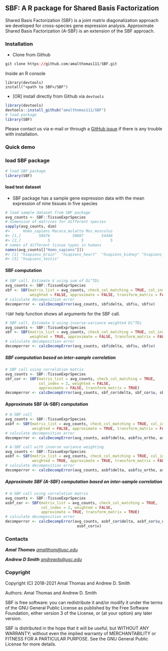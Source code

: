 
<!-- README.md is generated from README.Rmd. Please edit that file -->

## SBF: A R package for Shared Basis Factorization

Shared Basis Factorization (SBF) is a joint matrix diagonalization
approach we developed for cross-species gene expression analysis.
Approximate Shared Basis Factorization (A-SBF) is an extension of the
SBF approach.

### Installation

-   Clone from Github

``` r
git clone https://github.com/amalthomas111/SBF.git
```

Inside an R console

    library(devtools)
    install("<path to SBF>/SBF")

-   \[OR\] install directly from Github via `devtools`

``` r
library(devtools)
devtools::install_github("amalthomas111/SBF")
# load package
library(SBF)
```

Please contact us via e-mail or through a [GitHub
issue](https://github.com/amalthomas111/SBF/issues) if there is any
trouble with installation.

### Quick demo

### load SBF package

``` r
# load SBF package
library(SBF)
```

#### load test dataset

-   SBF package has a sample gene expression data with the mean
    expression of nine tissues in five species

``` r
# load sample dataset from SBF package
avg_counts <- SBF::TissueExprSpecies
# dimension of matrices for different species
sapply(avg_counts, dim)
#>      Homo_sapiens Macaca_mulatta Mus_musculus
#> [1,]        58676          30807        54446
#> [2,]            5              5            5
# names of different tissue types in humans
names(avg_counts[["Homo_sapiens"]])
#> [1] "hsapiens_brain"  "hsapiens_heart"  "hsapiens_kidney" "hsapiens_liver" 
#> [5] "hsapiens_testis"
```

#### SBF computation

``` r
# SBF call. Estimate V using sum of Di^TDi
avg_counts <- SBF::TissueExprSpecies
sbf <- SBF(matrix_list = avg_counts, check_col_matching = TRUE, col_index = 2,
           weighted = FALSE, approximate = FALSE, transform_matrix = FALSE)
# calculate decomposition error
decomperror <- calcDecompError(avg_counts, sbf$delta, sbf$u, sbf$v)
```

`?SBF` help function shows all arguments for the SBF call.

``` r
# SBF call. Estimate V using inverse-variance weighted Di^TDi
avg_counts <- SBF::TissueExprSpecies
sbf <- SBF(matrix_list = avg_counts, check_col_matching = TRUE, col_index = 2,
           weighted = TRUE, approximate = FALSE, transform_matrix = FALSE)
# calculate decomposition error
decomperror <- calcDecompError(avg_counts, sbf$delta, sbf$u, sbf$v)
```

##### SBF computation based on inter-sample correlation

``` r
# SBF call using correlation matrix
avg_counts <- SBF::TissueExprSpecies
sbf_cor <- SBF(matrix_list = avg_counts, check_col_matching = TRUE,
               col_index = 2, weighted = FALSE,
               approximate = FALSE, transform_matrix = TRUE)
decomperror <- calcDecompError(avg_counts, sbf_cor$delta, sbf_cor$u, sbf_cor$v)
```

#### Approximate SBF (A-SBF) computation

``` r
# A-SBF call
avg_counts <- SBF::TissueExprSpecies
asbf <- SBF(matrix_list = avg_counts, check_col_matching = TRUE, col_index = 2,
            weighted = FALSE, approximate = TRUE, transform_matrix = FALSE)
# calculate decomposition error
decomperror <- calcDecompError(avg_counts, asbf$delta, asbf$u_ortho, asbf$v)
```

``` r
# A-SBF call with inverse variance weighting
avg_counts <- SBF::TissueExprSpecies
asbf <- SBF(matrix_list = avg_counts, check_col_matching = TRUE, col_index = 2,
            weighted = TRUE, approximate = TRUE, transform_matrix = FALSE)
# calculate decomposition error
decomperror <- calcDecompError(avg_counts, asbf$delta, asbf$u_ortho, asbf$v)
```

##### Approximate SBF (A-SBF) computation based on inter-sample correlation

``` r
# A-SBF call using correlation matrix
avg_counts <- SBF::TissueExprSpecies
asbf_cor <- SBF(matrix_list = avg_counts, check_col_matching = TRUE,
                col_index = 2, weighted = FALSE,
                approximate = TRUE, transform_matrix = TRUE)
# calculate decomposition error
decomperror <- calcDecompError(avg_counts, asbf_cor$delta, asbf_cor$u_ortho,
                                asbf_cor$v)
```

### Contacts

***Amal Thomas*** *<amalthom@usc.edu>*

***Andrew D Smith*** *<andrewds@usc.edu>*

### Copyright

Copyright (C) 2018-2021 Amal Thomas and Andrew D. Smith

Authors: Amal Thomas and Andrew D. Smith

SBF is free software: you can redistribute it and/or modify it under the
terms of the GNU General Public License as published by the Free
Software Foundation, either version 3 of the License, or (at your
option) any later version.

SBF is distributed in the hope that it will be useful, but WITHOUT ANY
WARRANTY; without even the implied warranty of MERCHANTABILITY or
FITNESS FOR A PARTICULAR PURPOSE. See the GNU General Public License for
more details.
